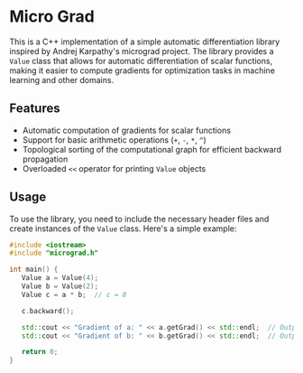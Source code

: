 # Micro Grad

This is a C++ implementation of a simple automatic differentiation library inspired by Andrej Karpathy's micrograd project. The library provides a `Value` class that allows for automatic differentiation of scalar functions, making it easier to compute gradients for optimization tasks in machine learning and other domains.



## Features

- Automatic computation of gradients for scalar functions
- Support for basic arithmetic operations (`+`, `-`, `*`, `^`)
- Topological sorting of the computational graph for efficient backward propagation
- Overloaded `<<` operator for printing `Value` objects

## Usage

To use the library, you need to include the necessary header files and create instances of the `Value` class. Here's a simple example:

```cpp
#include <iostream>
#include "micrograd.h"

int main() {
   Value a = Value(4);
   Value b = Value(2);
   Value c = a * b;  // c = 8

   c.backward();

   std::cout << "Gradient of a: " << a.getGrad() << std::endl;  // Output: 2
   std::cout << "Gradient of b: " << b.getGrad() << std::endl;  // Output: 4

   return 0;
}
